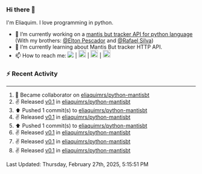 ### Hi there 👋

I'm Eliaquim. I love programming in python.

- 🔭 I’m currently working on a [mantis but tracker API for python language](https://github.com/eliaquimrs/python-mantis) (With my brothers: [@Elton Pescador](https://github.com/FishermanXD) and [@Rafael Silva](https://github.com/rafalexandre1))
- 🌱 I’m currently learning about Mantis But tracker HTTP API.
- 📫 How to reach me:
  <a href="https://twitter.com/eliaquimrsv"><img src="https://img.shields.io/twitter/url?url=https%3A%2F%2Ftwitter.com%2Feliaquimrsv"/></a> |
  <a style="margin-left=20px" href="https://www.instagram.com/eliaquimrs/"><img height="20" width="20" src="https://cdn.simpleicons.org/instagram"/></a> |
  <a href="https://www.facebook.com/eliaquim.rodrigues.1"><img height="20" width="20" src="https://cdn.simpleicons.org/facebook"/></a> |
  <a href="https://www.linkedin.com/in/eliaquimrs"><img height="20" width="20" src="https://cdn.simpleicons.org/linkedin"/></a>

### ⚡ Recent Activity
---
<!--RECENT_ACTIVITY:start-->
1. 🤝 Became collaborator on [eliaquimrs/python-mantisbt](https://github.com/eliaquimrs/python-mantisbt)<br>
2. ✌️ Released [v0.1](https://github.com/eliaquimrs/python-mantisbt/releases/tag/0.1) in [eliaquimrs/python-mantisbt](https://github.com/eliaquimrs/python-mantisbt)<br>
3. ⬆️ Pushed 1 commit(s) to [eliaquimrs/python-mantisbt](https://github.com/eliaquimrs/python-mantisbt)<br>
4. ✌️ Released [v0.1](https://github.com/eliaquimrs/python-mantisbt/releases/tag/0.1) in [eliaquimrs/python-mantisbt](https://github.com/eliaquimrs/python-mantisbt)<br>
5. ⬆️ Pushed 1 commit(s) to [eliaquimrs/python-mantisbt](https://github.com/eliaquimrs/python-mantisbt)<br>
6. ✌️ Released [v0.1](https://github.com/eliaquimrs/python-mantisbt/releases/tag/0.1) in [eliaquimrs/python-mantisbt](https://github.com/eliaquimrs/python-mantisbt)<br>
7. ✌️ Released [v0.1](https://github.com/eliaquimrs/python-mantisbt/releases/tag/0.1) in [eliaquimrs/python-mantisbt](https://github.com/eliaquimrs/python-mantisbt)<br>
8. ✌️ Released [v0.1](https://github.com/eliaquimrs/python-mantisbt/releases/tag/0.1) in [eliaquimrs/python-mantisbt](https://github.com/eliaquimrs/python-mantisbt)<br>
<!--RECENT_ACTIVITY:end-->

<!--RECENT_ACTIVITY:last_update-->
Last Updated: Thursday, February 27th, 2025, 5:15:51 PM
<!--RECENT_ACTIVITY:last_update_end-->
<!--
**eliaquimrs/eliaquimrs** is a ✨ _special_ ✨ repository because its `README.md` (this file) appears on your GitHub profile.

Here are some ideas to get you started:

- 🔭 I’m currently working on ...
- 🌱 I’m currently learning ...
- 👯 I’m looking to collaborate on ...
- 🤔 I’m looking for help with ...
- 💬 Ask me about ...
- 📫 How to reach me: ...
- 😄 Pronouns: ...
- ⚡ Fun fact: ...
-->
